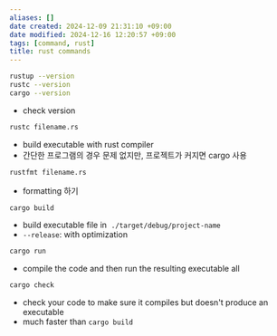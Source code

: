 ```yaml
---
aliases: []
date created: 2024-12-09 21:31:10 +09:00
date modified: 2024-12-16 12:20:57 +09:00
tags: [command, rust]
title: rust commands
---
```


```bash
rustup --version
rustc --version
cargo --version
```

- check version

```bash
rustc filename.rs
```

- build executable with rust compiler
- 간단한 프로그램의 경우 문제 없지만, 프로젝트가 커지면 cargo 사용

```bash
rustfmt filename.rs
```

- formatting 하기

```bash
cargo build
```

- build executable file in  `./target/debug/project-name`
- `--release`: with optimization

```bash
cargo run
```

- compile the code and then run the resulting executable all

```bash
cargo check
```

- check your code to make sure it compiles but doesn't produce an executable
- much faster than `cargo build`
